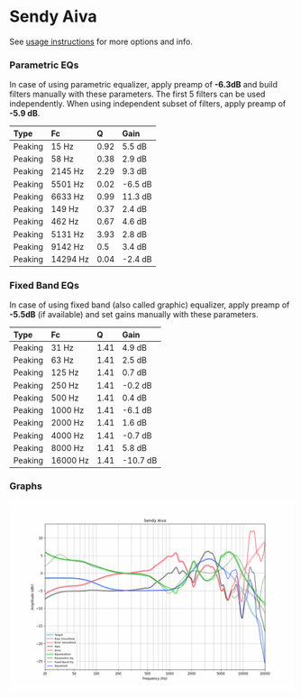 # Sendy Aiva
See [usage instructions](https://github.com/jaakkopasanen/AutoEq#usage) for more options and info.

### Parametric EQs
In case of using parametric equalizer, apply preamp of **-6.3dB** and build filters manually
with these parameters. The first 5 filters can be used independently.
When using independent subset of filters, apply preamp of **-5.9 dB**.

| Type    | Fc       |    Q | Gain    |
|:--------|:---------|:-----|:--------|
| Peaking | 15 Hz    | 0.92 | 5.5 dB  |
| Peaking | 58 Hz    | 0.38 | 2.9 dB  |
| Peaking | 2145 Hz  | 2.29 | 9.3 dB  |
| Peaking | 5501 Hz  | 0.02 | -6.5 dB |
| Peaking | 6633 Hz  | 0.99 | 11.3 dB |
| Peaking | 149 Hz   | 0.37 | 2.4 dB  |
| Peaking | 462 Hz   | 0.67 | 4.6 dB  |
| Peaking | 5131 Hz  | 3.93 | 2.8 dB  |
| Peaking | 9142 Hz  | 0.5  | 3.4 dB  |
| Peaking | 14294 Hz | 0.04 | -2.4 dB |

### Fixed Band EQs
In case of using fixed band (also called graphic) equalizer, apply preamp of **-5.5dB**
(if available) and set gains manually with these parameters.

| Type    | Fc       |    Q | Gain     |
|:--------|:---------|:-----|:---------|
| Peaking | 31 Hz    | 1.41 | 4.9 dB   |
| Peaking | 63 Hz    | 1.41 | 2.5 dB   |
| Peaking | 125 Hz   | 1.41 | 0.7 dB   |
| Peaking | 250 Hz   | 1.41 | -0.2 dB  |
| Peaking | 500 Hz   | 1.41 | 0.4 dB   |
| Peaking | 1000 Hz  | 1.41 | -6.1 dB  |
| Peaking | 2000 Hz  | 1.41 | 1.6 dB   |
| Peaking | 4000 Hz  | 1.41 | -0.7 dB  |
| Peaking | 8000 Hz  | 1.41 | 5.8 dB   |
| Peaking | 16000 Hz | 1.41 | -10.7 dB |

### Graphs
![](./Sendy%20Aiva.png)